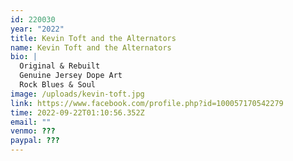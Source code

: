 ```yaml
---
id: 220030
year: "2022"
title: Kevin Toft and the Alternators
name: Kevin Toft and the Alternators
bio: |
  Original & Rebuilt
  Genuine Jersey Dope Art
  Rock Blues & Soul 
image: /uploads/kevin-toft.jpg
link: https://www.facebook.com/profile.php?id=100057170542279
time: 2022-09-22T01:10:56.352Z
email: ""
venmo: ???
paypal: ???
---
```

